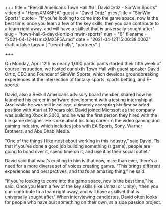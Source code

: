 +++
title = "Reskill Americans Town Hall #6 | David Ortiz - SimWin Sports"
videoId = "HzmsXMX6F5A"
guest = "David Ortiz"
guestTitle = "SimWin Sports"
quote = "If you're looking to come into the game space, now is the best time: once you learn a few of the key skills, then you can contribute to a team right away, and will have a skillset that is universally sought after"
slug = "town-hall-6-david-ortiz-simwin-sports"
num = "6"
filename = "2021-04-12-HzmsXMX6F5A.md"
date = "2021-04-12T15:00:38.000Z"
draft = false
tags = [ "town-halls", "partners" ]

+++

On Monday, April 12th as nearly 1,000 participants started their fifth week of course instruction, we hosted our sixth Town Hall with guest speaker David Ortiz, CEO and Founder of SimWin Sports, which develops groundbreaking experiences at the intersection of fantasy sports, sports betting, and E-sports. 

David, also a Reskill Americans advisory board member, shared how he launched his career in software development with a testing internship at Atari while he was still in college, ultimately accepting his first salaried position with Atari at 19 years old. David joined Microsoft as the company was building Xbox in 2000, and he was the first person they hired with the tile game designer. He spoke about his long career in the video gaming and gaming industry, which includes jobs with EA Sports, Sony, Warner Brothers, and Abu Dhabi Media. 

“One of the things I like most about working in this industry,” said David, “Is that if you’ve done a good job building something (a game), people are going to bond over it, spend time on it, and use it as their social outlet.” 

David said that what’s exciting to him is that now, more than ever, there’s a need for a more diverse set of voices creating games. “This brings different experiences and perspectives, and that’s an amazing thing,” he said. 

“If you’re looking to come into the game space, now is the best time,” he said. Once you learn a few of the key skills (like Unreal or Unity), “then you can contribute to a team right away, and will have a skillset that is universally sought after.” When interviewing candidates, David often looks for people who have built something on their own, as a side passion project.
